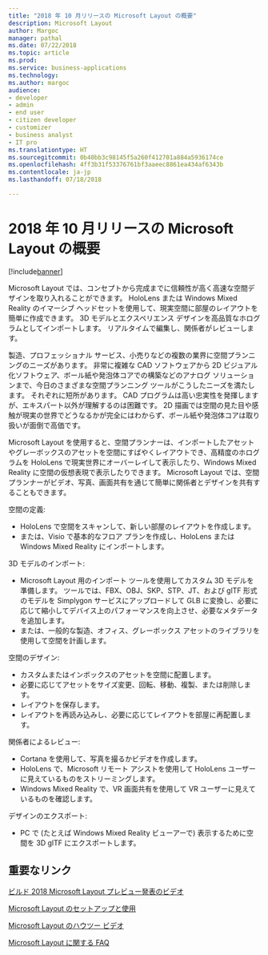 ```yaml
---
title: "2018 年 10 月リリースの Microsoft Layout の概要"
description: Microsoft Layout
author: Margoc
manager: pathal
ms.date: 07/22/2018
ms.topic: article
ms.prod: 
ms.service: business-applications
ms.technology: 
ms.author: margoc
audience:
- developer
- admin
- end user
- citizen developer
- customizer
- business analyst
- IT pro
ms.translationtype: HT
ms.sourcegitcommit: 0b40bb3c98145f5a260f412701a884a5936174ce
ms.openlocfilehash: 4ff3b31f53376761bf3aaeec8861ea434af6343b
ms.contentlocale: ja-jp
ms.lasthandoff: 07/18/2018

---
```


# <a name="overview-of-microsoft-layout-october-18-release"></a>2018 年 10 月リリースの Microsoft Layout の概要

[!include[banner](../../includes/banner.md)]

Microsoft Layout では、コンセプトから完成までに信頼性が高く高速な空間デザインを取り入れることができます。 HoloLens または Windows Mixed Reality のイマーシブ ヘッドセットを使用して、現実空間に部屋のレイアウトを簡単に作成できます。 3D モデルとエクスペリエンス デザインを高品質なホログラムとしてインポートします。 リアルタイムで編集し、関係者がレビューします。  

製造、プロフェッショナル サービス、小売りなどの複数の業界に空間プランニングのニーズがあります。 非常に複雑な CAD ソフトウェアから 2D ビジュアル化ソフトウェア、ボール紙や発泡体コアでの構築などのアナログ ソリューションまで、今日のさまざまな空間プランニング ツールがこうしたニーズを満たします。 それぞれに短所があります。 CAD プログラムは高い忠実性を発揮しますが、エキスパート以外が理解するのは困難です。 2D 描画では空間の見た目や感触が現実の世界でどうなるかが完全にはわからず、ボール紙や発泡体コアは取り扱いが面倒で高価です。 

Microsoft Layout を使用すると、空間プランナーは、インポートしたアセットやグレーボックスのアセットを空間にすばやくレイアウトでき、高精度のホログラムを HoloLens で現実世界にオーバーレイして表示したり、Windows Mixed Reality に空間の仮想表現で表示したりできます。 Microsoft Layout では、空間プランナーがビデオ、写真、画面共有を通じて簡単に関係者とデザインを共有することもできます。 

空間の定義:

-   HoloLens で空間をスキャンして、新しい部屋のレイアウトを作成します。
-   または、Visio で基本的なフロア プランを作成し、HoloLens または Windows Mixed Reality にインポートします。

3D モデルのインポート:

- Microsoft Layout 用のインポート ツールを使用してカスタム 3D モデルを準備します。 ツールでは、FBX、OBJ、SKP、STP、JT、および glTF 形式のモデルを Simplygon サービスにアップロードして GLB に変換し、必要に応じて縮小してデバイス上のパフォーマンスを向上させ、必要なメタデータを追加します。 
- または、一般的な製造、オフィス、グレーボックス アセットのライブラリを使用して空間を計画します。 

空間のデザイン:

- カスタムまたはインボックスのアセットを空間に配置します。
- 必要に応じてアセットをサイズ変更、回転、移動、複製、または削除します。 
- レイアウトを保存します。 
- レイアウトを再読み込みし、必要に応じてレイアウトを部屋に再配置します。 

関係者によるレビュー:

-   Cortana を使用して、写真を撮るかビデオを作成します。
-   HoloLens で、Microsoft リモート アシストを使用して HoloLens ユーザーに見えているものをストリーミングします。
-   Windows Mixed Reality で、VR 画面共有を使用して VR ユーザーに見えているものを確認します。

デザインのエクスポート:

-   PC で (たとえば Windows Mixed Reality ビューアーで) 表示するために空間を 3D glTF にエクスポートします。 

## <a name="important-links"></a>重要なリンク

[ビルド 2018 Microsoft Layout プレビュー発表のビデオ](https://www.youtube.com/watch?time_continue=2&v=rK7l6Gq16WA)

[Microsoft Layout のセットアップと使用](https://support.microsoft.com/help/4294437/windows-10-set-up-and-use-microsoft-layout)

[Microsoft Layout のハウツー ビデオ](https://support.microsoft.com/help/4295658)

[Microsoft Layout に関する FAQ](https://support.microsoft.com/help/4294427)

